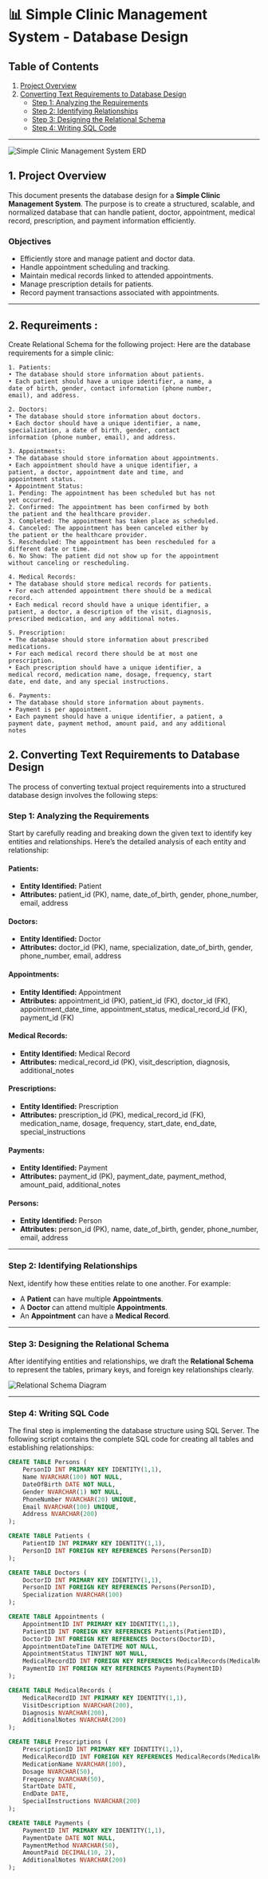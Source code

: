 # 📊 Simple Clinic Management System - Database Design

## Table of Contents

1. [Project Overview](#1-project-overview)  
2. [Converting Text Requirements to Database Design](#2-converting-text-requirements-to-database-design)  
   - [Step 1: Analyzing the Requirements](#step-1-analyzing-the-requirements)  
   - [Step 2: Identifying Relationships](#step-2-identifying-relationships)  
   - [Step 3: Designing the Relational Schema](#step-3-designing-the-relational-schema)  
   - [Step 4: Writing SQL Code](#step-4-writing-sql-code)  

---
![Simple Clinic Management System ERD](./simple_clinic-1.PNG)
## 1. Project Overview


This document presents the database design for a **Simple Clinic Management System**. The purpose is to create a structured, scalable, and normalized database that can handle patient, doctor, appointment, medical record, prescription, and payment information efficiently.

### Objectives

- Efficiently store and manage patient and doctor data.
- Handle appointment scheduling and tracking.
- Maintain medical records linked to attended appointments.
- Manage prescription details for patients.
- Record payment transactions associated with appointments.

---
## 2. Requreiments :
Create Relational Schema for the following project:
Here are the database requirements for a simple clinic:
```text
1. Patients:
• The database should store information about patients.
• Each patient should have a unique identifier, a name, a
date of birth, gender, contact information (phone number,
email), and address.

2. Doctors:
• The database should store information about doctors.
• Each doctor should have a unique identifier, a name,
specialization, a date of birth, gender, contact
information (phone number, email), and address.

3. Appointments:
• The database should store information about appointments.
• Each appointment should have a unique identifier, a
patient, a doctor, appointment date and time, and
appointment status.
• Appointment Status:
1. Pending: The appointment has been scheduled but has not
yet occurred.
2. Confirmed: The appointment has been confirmed by both
the patient and the healthcare provider.
3. Completed: The appointment has taken place as scheduled.
4. Canceled: The appointment has been canceled either by
the patient or the healthcare provider.
5. Rescheduled: The appointment has been rescheduled for a
different date or time.
6. No Show: The patient did not show up for the appointment
without canceling or rescheduling.

4. Medical Records:
• The database should store medical records for patients.
• For each attended appointment there should be a medical
record.
• Each medical record should have a unique identifier, a
patient, a doctor, a description of the visit, diagnosis,
prescribed medication, and any additional notes.

5. Prescription:
• The database should store information about prescribed
medications.
• For each medical record there should be at most one
prescription.
• Each prescription should have a unique identifier, a
medical record, medication name, dosage, frequency, start
date, end date, and any special instructions.

6. Payments:
• The database should store information about payments.
• Payment is per appointment.
• Each payment should have a unique identifier, a patient, a
payment date, payment method, amount paid, and any additional
notes
```
## 2. Converting Text Requirements to Database Design

The process of converting textual project requirements into a structured database design involves the following steps:

### Step 1: Analyzing the Requirements

Start by carefully reading and breaking down the given text to identify key entities and relationships. Here’s the detailed analysis of each entity and relationship:

#### Patients:
- **Entity Identified:** Patient  
- **Attributes:** patient_id (PK), name, date_of_birth, gender, phone_number, email, address  

#### Doctors:
- **Entity Identified:** Doctor  
- **Attributes:** doctor_id (PK), name, specialization, date_of_birth, gender, phone_number, email, address  

#### Appointments:
- **Entity Identified:** Appointment  
- **Attributes:** appointment_id (PK), patient_id (FK), doctor_id (FK), appointment_date_time, appointment_status, medical_record_id (FK), payment_id (FK)  

#### Medical Records:
- **Entity Identified:** Medical Record  
- **Attributes:** medical_record_id (PK), visit_description, diagnosis, additional_notes  

#### Prescriptions:
- **Entity Identified:** Prescription  
- **Attributes:** prescription_id (PK), medical_record_id (FK), medication_name, dosage, frequency, start_date, end_date, special_instructions  

#### Payments:
- **Entity Identified:** Payment  
- **Attributes:** payment_id (PK), payment_date, payment_method, amount_paid, additional_notes  

#### Persons:
- **Entity Identified:** Person  
- **Attributes:** person_id (PK), name, date_of_birth, gender, phone_number, email, address  

---

### Step 2: Identifying Relationships

Next, identify how these entities relate to one another. For example:

- A **Patient** can have multiple **Appointments**.  
- A **Doctor** can attend multiple **Appointments**.  
- An **Appointment** can have a **Medical Record**.  

---

### Step 3: Designing the Relational Schema

After identifying entities and relationships, we draft the **Relational Schema** to represent the tables, primary keys, and foreign key relationships clearly.

![Relational Schema Diagram](./simple_clinic-1.PNG)

---

### Step 4: Writing SQL Code

The final step is implementing the database structure using SQL Server. The following script contains the complete SQL code for creating all tables and establishing relationships:

```sql
CREATE TABLE Persons (
    PersonID INT PRIMARY KEY IDENTITY(1,1),
    Name NVARCHAR(100) NOT NULL,
    DateOfBirth DATE NOT NULL,
    Gender NVARCHAR(1) NOT NULL,
    PhoneNumber NVARCHAR(20) UNIQUE,
    Email NVARCHAR(100) UNIQUE,
    Address NVARCHAR(200)
);

CREATE TABLE Patients (
    PatientID INT PRIMARY KEY IDENTITY(1,1),
    PersonID INT FOREIGN KEY REFERENCES Persons(PersonID)
);

CREATE TABLE Doctors (
    DoctorID INT PRIMARY KEY IDENTITY(1,1),
    PersonID INT FOREIGN KEY REFERENCES Persons(PersonID),
    Specialization NVARCHAR(100)
);

CREATE TABLE Appointments (
    AppointmentID INT PRIMARY KEY IDENTITY(1,1),
    PatientID INT FOREIGN KEY REFERENCES Patients(PatientID),
    DoctorID INT FOREIGN KEY REFERENCES Doctors(DoctorID),
    AppointmentDateTime DATETIME NOT NULL,
    AppointmentStatus TINYINT NOT NULL,
    MedicalRecordID INT FOREIGN KEY REFERENCES MedicalRecords(MedicalRecordID),
    PaymentID INT FOREIGN KEY REFERENCES Payments(PaymentID)
);

CREATE TABLE MedicalRecords (
    MedicalRecordID INT PRIMARY KEY IDENTITY(1,1),
    VisitDescription NVARCHAR(200),
    Diagnosis NVARCHAR(200),
    AdditionalNotes NVARCHAR(200)
);

CREATE TABLE Prescriptions (
    PrescriptionID INT PRIMARY KEY IDENTITY(1,1),
    MedicalRecordID INT FOREIGN KEY REFERENCES MedicalRecords(MedicalRecordID),
    MedicationName NVARCHAR(100),
    Dosage NVARCHAR(50),
    Frequency NVARCHAR(50),
    StartDate DATE,
    EndDate DATE,
    SpecialInstructions NVARCHAR(200)
);

CREATE TABLE Payments (
    PaymentID INT PRIMARY KEY IDENTITY(1,1),
    PaymentDate DATE NOT NULL,
    PaymentMethod NVARCHAR(50),
    AmountPaid DECIMAL(10, 2),
    AdditionalNotes NVARCHAR(200)
);
```
